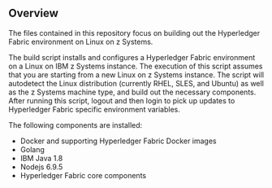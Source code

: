 Overview
--------

The files contained in this repository focus on building out the Hyperledger Fabric environment on Linux on z Systems.

The build script installs and configures a Hyperledger Fabric environment on a Linux on
IBM z Systems instance.  The execution of this script assumes that you are starting
from a new Linux on z Systems instance.  The script will autodetect the Linux
distribution (currently RHEL, SLES, and Ubuntu) as well as the z Systems machine
type, and build out the necessary components.  After running this script, logout and
then login to pick up updates to Hyperledger Fabric specific environment variables.

The following components are installed:
- Docker and supporting Hyperledger Fabric Docker images
- Golang
- IBM Java 1.8
- Nodejs 6.9.5
- Hyperledger Fabric core components

